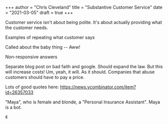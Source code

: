 +++
author = "Chris Cleveland"
title = "Substantive Customer Service"
date = "2021-03-05"
draft = true
+++

Customer service isn't about being polite. It's about actually providing what the customer needs.

Examples of repeating what customer says

Called about the baby thing -- Aww!

Non-responsive answers


Separate blog post on bad faith and google. Should expand the law.
But this will increase costs! Um, yeah, it will. As it should. Companies that abuse customers should have to pay a price.

Lots of good quotes here:
https://news.ycombinator.com/item?id=26357033


"Maya", who is female and blonde, a "Personal Insurance Assistant". Maya is a bot.

¢




